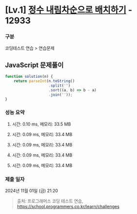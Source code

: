 # [Lv.1] [정수 내림차순으로 배치하기](https://school.programmers.co.kr/learn/courses/30/lessons/12933?language=javascript) - 12933 

### 구분

코딩테스트 연습 > 연습문제

## JavaScript 문제풀이

```js
function solution(n) {
    return parseInt(n.toString()
                    .split('')
                    .sort((a, b) => b - a)
                    .join(''));
}
```

### 성능 요약

1. 시간: 0.10 ms, 메모리: 33.5 MB

2. 시간: 0.09 ms, 메모리: 33.4 MB
3. 시간: 0.09 ms, 메모리: 33.4 MB
4. 시간: 0.09 ms, 메모리: 33.4 MB
5. 시간: 0.09 ms, 메모리: 33.4 MB

### 제출 일자

2024년 11월 01일 (금) 21:20

> 출처: 프로그래머스 코딩 테스트 연습, https://school.programmers.co.kr/learn/challenges